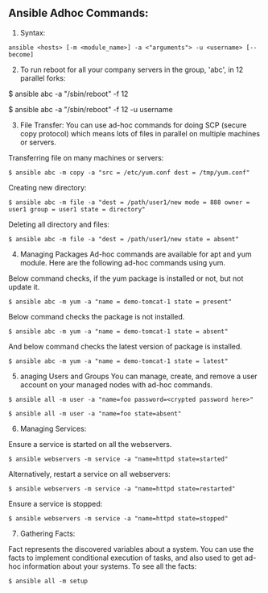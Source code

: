 ## Ansible Adhoc Commands:


1. Syntax:
```
ansible <hosts> [-m <module_name>] -a <"arguments"> -u <username> [--become]  
```

2. To run reboot for all your company servers in the group, 'abc', in 12 parallel forks:

$ ansible abc -a "/sbin/reboot" -f 12  

$ ansible abc -a "/sbin/reboot" -f 12 -u username  


3. File Transfer:
You can use ad-hoc commands for doing SCP (secure copy protocol) which means lots of files in parallel on multiple machines or servers.

Transferring file on many machines or servers:
```
$ ansible abc -m copy -a "src = /etc/yum.conf dest = /tmp/yum.conf"  
```

Creating new directory: 
```
$ ansible abc -m file -a "dest = /path/user1/new mode = 888 owner = user1 group = user1 state = directory" 
```
Deleting all directory and files:

```
$ ansible abc -m file -a "dest = /path/user1/new state = absent"  

```

4. Managing Packages
Ad-hoc commands are available for apt and yum module. Here are the following ad-hoc commands using yum.

Below command checks, if the yum package is installed or not, but not update it.
```
$ ansible abc -m yum -a "name = demo-tomcat-1 state = present" 
```
Below command checks the package is not installed.
```
$ ansible abc -m yum -a "name = demo-tomcat-1 state = absent"   
```

And below command checks the latest version of package is installed.
```
$ ansible abc -m yum -a "name = demo-tomcat-1 state = latest"   
```

5. anaging Users and Groups
You can manage, create, and remove a user account on your managed nodes with ad-hoc commands.

```
$ ansible all -m user -a "name=foo password=<crypted password here>"  
  
$ ansible all -m user -a "name=foo state=absent"
```  
6. Managing Services:

Ensure a service is started on all the webservers.
```
$ ansible webservers -m service -a "name=httpd state=started"  
```
Alternatively, restart a service on all webservers:
```
$ ansible webservers -m service -a "name=httpd state=restarted" 
```
Ensure a service is stopped:
```
$ ansible webservers -m service -a "name=httpd state=stopped"
```

7. Gathering Facts:

Fact represents the discovered variables about a system. You can use the facts to implement conditional execution of tasks, and also used to get ad-hoc information about your systems. To see all the facts:
```
$ ansible all -m setup  
```